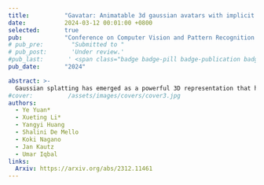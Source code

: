 ```yaml
---
title:          "Gavatar: Animatable 3d gaussian avatars with implicit mesh learning"
date:           2024-03-12 00:01:00 +0800
selected:       true
pub:            "Conference on Computer Vision and Pattern Recognition (CVPR)"
# pub_pre:        "Submitted to "
# pub_post:       'Under review.'
#pub_last:       ' <span class="badge badge-pill badge-publication badge-success">Spotlight</span>'
pub_date:       "2024"

abstract: >-
  Gaussian splatting has emerged as a powerful 3D representation that harnesses the advantages of both explicit (mesh) and implicit (NeRF) 3D representations. In this paper we seek to leverage Gaussian splatting to generate realistic animatable avatars from textual descriptions addressing the limitations (eg efficiency and flexibility) imposed by mesh or NeRF-based representations. However a naive application of Gaussian splatting cannot generate high-quality animatable avatars and suffers from learning instability; it also cannot capture fine avatar geometries and often leads to degenerate body parts. To tackle these problems we first propose a primitive-based 3D Gaussian representation where Gaussians are defined inside pose-driven primitives to facilitate animations. Second to stabilize and amortize the learning of millions of Gaussians we propose to use implicit neural fields to predict the Gaussian attributes (eg colors). Finally to capture fine avatar geometries and extract detailed meshes we propose a novel SDF-based implicit mesh learning approach for 3D Gaussians that regularizes the underlying geometries and extracts highly detailed textured meshes. Our proposed method GAvatar enables the large-scale generation of diverse animatable avatars using only text prompts. GAvatar significantly surpasses existing methods in terms of both appearance and geometry quality and achieves extremely fast rendering (100 fps) at 1K resolution.
#cover:          /assets/images/covers/cover3.jpg
authors:
  - Ye Yuan*
  - Xueting Li*
  - Yangyi Huang
  - Shalini De Mello
  - Koki Nagano
  - Jan Kautz
  - Umar Iqbal
links:
  Arxiv: https://arxiv.org/abs/2312.11461
---
```

